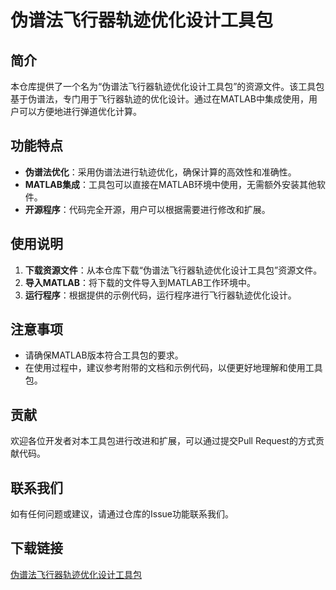 # 伪谱法飞行器轨迹优化设计工具包

## 简介

本仓库提供了一个名为“伪谱法飞行器轨迹优化设计工具包”的资源文件。该工具包基于伪谱法，专门用于飞行器轨迹的优化设计。通过在MATLAB中集成使用，用户可以方便地进行弹道优化计算。

## 功能特点

- **伪谱法优化**：采用伪谱法进行轨迹优化，确保计算的高效性和准确性。
- **MATLAB集成**：工具包可以直接在MATLAB环境中使用，无需额外安装其他软件。
- **开源程序**：代码完全开源，用户可以根据需要进行修改和扩展。

## 使用说明

1. **下载资源文件**：从本仓库下载“伪谱法飞行器轨迹优化设计工具包”资源文件。
2. **导入MATLAB**：将下载的文件导入到MATLAB工作环境中。
3. **运行程序**：根据提供的示例代码，运行程序进行飞行器轨迹优化设计。

## 注意事项

- 请确保MATLAB版本符合工具包的要求。
- 在使用过程中，建议参考附带的文档和示例代码，以便更好地理解和使用工具包。

## 贡献

欢迎各位开发者对本工具包进行改进和扩展，可以通过提交Pull Request的方式贡献代码。

## 联系我们

如有任何问题或建议，请通过仓库的Issue功能联系我们。

## 下载链接

[伪谱法飞行器轨迹优化设计工具包](https://pan.quark.cn/s/d3a96d2d8266)